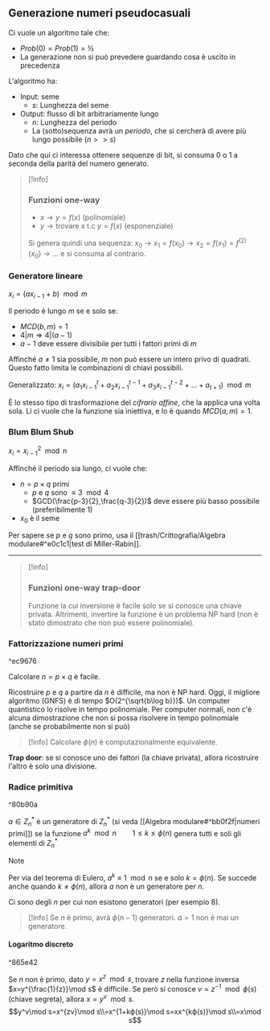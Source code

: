 ## Generazione numeri pseudocasuali

Ci vuole un algoritmo tale che:
- $Prob(0)=Prob(1)=½$
- La generazione non si può prevedere guardando cosa è uscito in precedenza

L'algoritmo ha:
- Input: seme
	- $s$: Lunghezza del seme
- Output: flusso di bit arbitrariamente lungo
	- $n$: Lunghezza del periodo
	- La (sotto)sequenza avrà un *periodo*, che si cercherà di avere più lungo possibile ($n>>s$)


Dato che qui ci interessa ottenere sequenze di bit, si consuma $0$ o $1$ a seconda della parità del numero generato.

>[!info]
>### Funzioni one-way
>
>- $x→y=f(x)$ (polinomiale)
>- $y→\text{trovare x t.c }y=f(x)$ (esponenziale)
>
>Si genera quindi una sequenza:
>$x_0→x_1=f(x_0)→x_2=f(x_1)=f^{(2)}(x_0)→…$
>e si consuma al contrario.

### Generatore lineare

$x_i=(ax_{i-1}+b)\mod m$

Il periodo è lungo $m$ se e solo se:
- $MCD(b,m)=1$
- $4|m⇒4|(a-1)$
- $a-1$ deve essere divisibile per tutti i fattori primi di $m$

Affinché $a≠1$ sia possibile, $m$ non può essere un intero privo di quadrati. Questo fatto limita le combinazioni di chiavi possibili.

Generalizzato: $x_i=(a_1x_{i-1}^t+a_2x_{i-1}^{t-1}+a_3x_{i-1}^{t-2}+…+a_{t+1})\mod m$

È lo stesso tipo di trasformazione del *cifrario affine*, che la applica una volta sola. Lì ci vuole che la funzione sia iniettiva, e lo è quando $MCD(a,m)=1$.

### Blum Blum Shub

$x_i=x_{i-1}^2\mod n$

Affinché il periodo sia lungo, ci vuole che:
- $n=p×q$ primi
	- $p$ e $q$ sono $≡3 \mod 4$
	- $GCD(\frac{p-3}{2},\frac{q-3}{2})$ deve essere più basso possibile (preferibilmente $1$)
- $x_0$ è il seme

Per sapere se $p$ e $q$ sono primo, usa il [[trash/Crittografia/Algebra modulare#^e0c1c1|test di Miller-Rabin]].

 ---
 
>[!info]
>### Funzioni one-way trap-door
>
>Funzione la cui inversione è facile solo se si conosce una chiave privata.
>Altrimenti, invertire la funzione è un problema NP hard (non è stato dimostrato che non può essere polinomiale).

### Fattorizzazione numeri primi

^ec9676

Calcolare $n=p×q$ è facile.

Ricostruire $p$ e $q$ a partire da $n$ è difficile, ma non è NP hard.
Oggi, il migliore algoritmo (GNFS) è di tempo $O(2^{\sqrt{b\log b}})$.
Un computer quantistico lo risolve in tempo polinomiale.
Per computer normali, non c'è alcuna dimostrazione che non si possa risolvere in tempo polinomiale (anche se probabilmente non si può)

>[!info]
>Calcolare $ϕ(n)$ è computazionalmente equivalente.

**Trap door**: se si conosce uno dei fattori (la chiave privata), allora ricostruire l'altro è solo una divisione.

### Radice primitiva

^80b90a

$a∈Z_n^*$ è un generatore di $Z_n^*$ (si veda [[Algebra modulare#^bb0f2f|numeri primi]]) se la funzione
$a^k\mod n \qquad 1≤k≤ϕ(n)$
genera tutti e soli gli elementi di $Z_n^*$

>[!note]
>Per via del teorema di Eulero, $a^k≡1\mod n$ se e solo $k=ϕ(n)$.
>Se succede anche quando $k≠ϕ(n)$, allora $a$ non è un generatore per $n$.

Ci sono degli $n$ per cui non esistono generatori (per esempio 8).

>[!info]
>Se $n$ è primo, avrà $ϕ(n-1)$ generatori.
>$a=1$ non è mai un generatore.

#### Logaritmo discreto

^865e42

Se $n$ non è primo, dato $y=x^z\mod s$, trovare $z$ nella funzione inversa $x=y^{\frac{1}{z}}\mod s$ è difficile.
Se però si conosce $v=z^{-1}\mod ϕ(s)$ (chiave segreta), allora $x=y^v\mod s$.
$$y^v\mod s=x^{zv}\mod s\\=x^{1+kϕ(s)}\mod s=xx^{kϕ(s)}\mod s\\=x\mod s$$